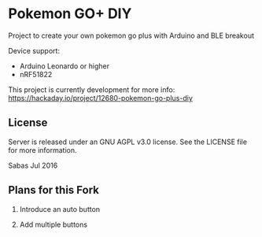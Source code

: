# Pokemon GO+ DIY

Project to create your own pokemon go plus
with Arduino and BLE breakout

Device support:
- Arduino Leonardo or higher
- nRF51822



This project is currently development for more info: https://hackaday.io/project/12680-pokemon-go-plus-diy

## License

Server is released under an GNU AGPL v3.0 license. See the LICENSE file for more information.

Sabas
Jul 2016


## Plans for this Fork

1) Introduce an auto button

3) Add multiple buttons
